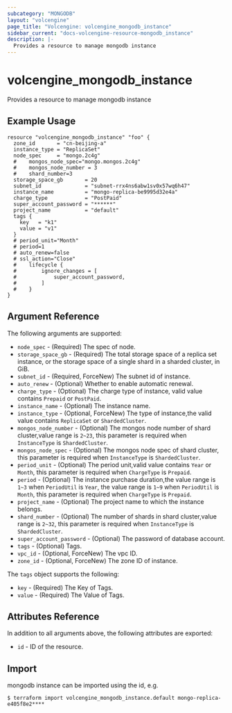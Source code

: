 ```yaml
---
subcategory: "MONGODB"
layout: "volcengine"
page_title: "Volcengine: volcengine_mongodb_instance"
sidebar_current: "docs-volcengine-resource-mongodb_instance"
description: |-
  Provides a resource to manage mongodb instance
---
```

# volcengine_mongodb_instance
Provides a resource to manage mongodb instance
## Example Usage
```hcl
resource "volcengine_mongodb_instance" "foo" {
  zone_id       = "cn-beijing-a"
  instance_type = "ReplicaSet"
  node_spec     = "mongo.2c4g"
  #    mongos_node_spec="mongo.mongos.2c4g"
  #    mongos_node_number = 3
  #    shard_number=3
  storage_space_gb       = 20
  subnet_id              = "subnet-rrx4ns6abw1sv0x57wq6h47"
  instance_name          = "mongo-replica-be9995d32e4a"
  charge_type            = "PostPaid"
  super_account_password = "******"
  project_name           = "default"
  tags {
    key   = "k1"
    value = "v1"
  }
  # period_unit="Month"
  # period=1
  # auto_renew=false
  # ssl_action="Close"
  #    lifecycle {
  #        ignore_changes = [
  #            super_account_password,
  #        ]
  #    }
}
```
## Argument Reference
The following arguments are supported:
* `node_spec` - (Required) The spec of node.
* `storage_space_gb` - (Required) The total storage space of a replica set instance, or the storage space of a single shard in a sharded cluster, in GiB.
* `subnet_id` - (Required, ForceNew) The subnet id of instance.
* `auto_renew` - (Optional) Whether to enable automatic renewal.
* `charge_type` - (Optional) The charge type of instance, valid value contains `Prepaid` or `PostPaid`.
* `instance_name` - (Optional) The instance name.
* `instance_type` - (Optional, ForceNew) The type of instance,the valid value contains `ReplicaSet` or `ShardedCluster`.
* `mongos_node_number` - (Optional) The mongos node number of shard cluster,value range is `2~23`, this parameter is required when `InstanceType` is `ShardedCluster`.
* `mongos_node_spec` - (Optional) The mongos node spec of shard cluster, this parameter is required when `InstanceType` is `ShardedCluster`.
* `period_unit` - (Optional) The period unit,valid value contains `Year` or `Month`, this parameter is required when `ChargeType` is `Prepaid`.
* `period` - (Optional) The instance purchase duration,the value range is `1~3` when `PeriodUtil` is `Year`, the value range is `1~9` when `PeriodUtil` is `Month`, this parameter is required when `ChargeType` is `Prepaid`.
* `project_name` - (Optional) The project name to which the instance belongs.
* `shard_number` - (Optional) The number of shards in shard cluster,value range is `2~32`, this parameter is required when `InstanceType` is `ShardedCluster`.
* `super_account_password` - (Optional) The password of database account.
* `tags` - (Optional) Tags.
* `vpc_id` - (Optional, ForceNew) The vpc ID.
* `zone_id` - (Optional, ForceNew) The zone ID of instance.

The `tags` object supports the following:

* `key` - (Required) The Key of Tags.
* `value` - (Required) The Value of Tags.

## Attributes Reference
In addition to all arguments above, the following attributes are exported:
* `id` - ID of the resource.



## Import
mongodb instance can be imported using the id, e.g.
```
$ terraform import volcengine_mongodb_instance.default mongo-replica-e405f8e2****
```

